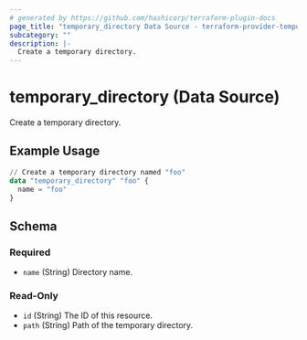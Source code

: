 ```yaml
---
# generated by https://github.com/hashicorp/terraform-plugin-docs
page_title: "temporary_directory Data Source - terraform-provider-temporary"
subcategory: ""
description: |-
  Create a temporary directory.
---
```


# temporary_directory (Data Source)

Create a temporary directory.

## Example Usage

```terraform
// Create a temporary directory named "foo"
data "temporary_directory" "foo" {
  name = "foo"
}
```

<!-- schema generated by tfplugindocs -->
## Schema

### Required

- `name` (String) Directory name.

### Read-Only

- `id` (String) The ID of this resource.
- `path` (String) Path of the temporary directory.


